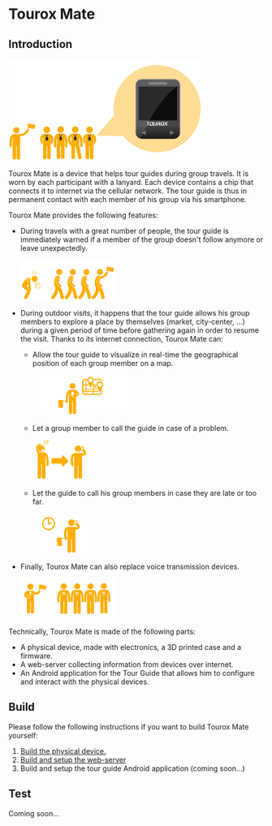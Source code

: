 # Tourox Mate

## Introduction
![Product overview](readme_resources/tourox-overview.png?raw=true "Product overview")

Tourox Mate is a device that helps tour guides during group travels. It is worn by each participant with a lanyard.
Each device contains a chip that connects it to internet via the cellular network. The tour guide is thus in permanent
contact with each member of his group via his smartphone.

Tourox Mate provides the following features:
* During travels with a great number of people, the tour guide is immediately warned if a member of the group doesn't
  follow anymore or leave unexpectedly.
  
  ![Use case: person not following](readme_resources/use-case-person-not-following.png?raw=true "Use case: person not following")
* During outdoor visits, it happens that the tour guide allows his group members to explore a place by themselves
  (market, city-center, ...) during a given period of time before gathering again in order to resume the visit.
  Thanks to its internet connection, Tourox Mate can:
  * Allow the tour guide to visualize in real-time the geographical position of each group member on a map.
  
    ![Use case: get tourist location](readme_resources/use-case-get-tourist-locations-during-free-time.png?raw=true "Use case: get tourist location")
  * Let a group member to call the guide in case of a problem.
  
    ![Use case: tourist calls guide](readme_resources/use-case-tourist-call-guide.png?raw=true "Use case: tourist calls guide")
  * Let the guide to call his group members in case they are late or too far.
  
    ![Use case: guide calls tourist](readme_resources/use-case-guide-call-tourist.png?raw=true "Use case: guide calls tourist")
* Finally, Tourox Mate can also replace voice transmission devices.

  ![Use case: voice transmitter](readme_resources/use-case-tour-guide-voice-transmitter.png?raw=true "Use case: voice transmitter")

Technically, Tourox Mate is made of the following parts:
 * A physical device, made with electronics, a 3D printed case and a firmware.
 * A web-server collecting information from devices over internet.
 * An Android application for the Tour Guide that allows him to configure and interact with the physical devices.
 
## Build
Please follow the following instructions if you want to build Tourox Mate yourself:
1. [Build the physical device.](device/README.md)
2. [Build and setup the web-server](webserver/README.md)
2. Build and setup the tour guide Android application (coming soon...)

## Test
Coming soon...